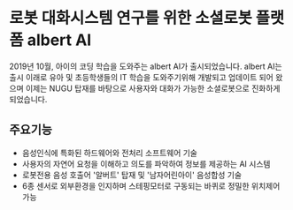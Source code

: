 # 로봇 대화시스템 연구를 위한 소셜로봇 플랫폼 albert AI

2019년 10월, 아이의 코딩 학습을 도와주는 albert AI가 출시되었습니다. albert AI는 출시 이래로 유아 및 초등학생들의 IT 학습을 도와주기위해 개발되고 업데이트 되어 왔으며 이제는 NUGU 탑재를 바탕으로 사용자와 대화가 가능한 소셜로봇으로 진화하게 되었습니다. 

주요기능
---
- 음성인식에 특화된 하드웨어와 전처리 소프트웨어 기술
- 사용자의 자연어 요청을 이해하고 의도를 파악하여 정보를 제공하는 AI 시스템
- 로봇전용 음성 호출어 '알버트' 탑재 및 '남자어린아이' 음성합성 기술
- 6종 센서로 외부환경을 인지하며 스테핑모터로 구동되는 바퀴로 정밀한 위치제어 가능



